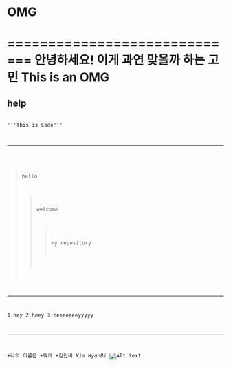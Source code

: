 # OMG
=============================
안녕하세요! 이게 과연 맞을까 하는 고민
This is an OMG
=========================
  help
------------------
<pre>
<code>
'''This is Code'''
</code?
</pre>
***
>hello
>>welcome
>>>my repository
***
1.hey
2.heey
3.heeeeeeeyyyyy
****
+나의 이름은
  +뭐게
    +김현비
    _Kim HyunBi_
    ![Alt text]()
